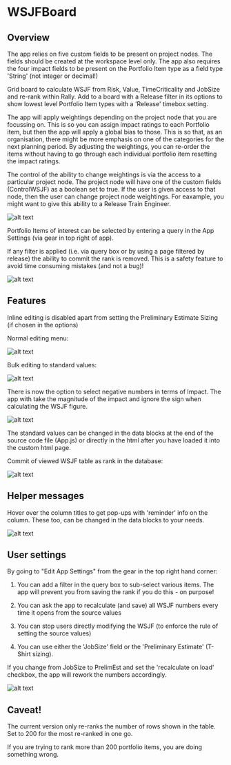 WSJFBoard
=========================

## Overview

The app relies on five custom fields to be present on project nodes. The fields should be created at the workspace level only. The app also requires the four impact fields to be present on the Portfolio Item type as a field type 'String' (not integer or decimal!)

Grid board to calculate WSJF from Risk, Value, TimeCriticality and JobSize and re-rank within Rally.  Add to a board with a Release filter in its options to show lowest level Portfolio Item types with a 'Release' timebox setting.

The app will apply weightings depending on the project node that you are focussing on. This is so you can assign impact ratings to each Portfolio item, but then the app will apply a global bias to those. This is so that, as an organisation, there might be more emphasis on one of the categories for the next planning period. By adjusting the weightings, you can re-order the items without having to go through each individual portfolio item resetting the impact ratings.

The control of the ability to change weightings is via the access to a particular project node. The project node will have one of the custom fields (ControlWSJF) as a boolean set to true. If the user is given access to that node, then the user can change project node weightings. For eaxample, you might want to give this ability to a Release Train Engineer.

![alt text](https://github.com/nikantonelli/WSJFBoard/blob/FiveVariable/images/sliders.png)

Portfolio Items of interest can be selected by entering a query in the App Settings (via gear in top right of app).

If any filter is applied (i.e. via query box or by using a page filtered by release) the ability to commit the rank is removed. This is a safety feature to avoid time consuming mistakes (and not a bug)!

![alt text](https://github.com/nikantonelli/WSJFBoard/blob/FiveVariable/images/allcolumns.png)

## Features

Inline editing is disabled apart from setting the Preliminary Estimate Sizing (if chosen in the options)

Normal editing menu:

![alt text](https://github.com/nikantonelli/WSJFBoard/blob/master/images/normal%20edit%20menu.jpg)

Bulk editing to standard values:

![alt text](https://github.com/nikantonelli/WSJFBoard/blob/FiveVariable/images/Bulk%20edit%20menu.png)

There is now the option to select negative numbers in terms of Impact. The app with take the magnitude of the impact and ignore the sign when calculating the WSJF figure.

![alt text](https://github.com/nikantonelli/WSJFBoard/blob/FiveVariable/images/fibonacci.png)

The standard values can be changed in the data blocks at the end of the source code file (App.js) or directly in the html after you have loaded it into the custom html page.

Commit of viewed WSJF table as rank in the database:

![alt text](https://github.com/nikantonelli/WSJFBoard/blob/master/images/set%20global%20rank.jpg)


## Helper messages

Hover over the column titles to get pop-ups with 'reminder' info on the column. These too, can be changed in the data blocks to your needs.

![alt text](https://github.com/nikantonelli/WSJFBoard/blob/master/images/hoverhelp.png)

## User settings

By going to "Edit App Settings" from the gear in the top right hand corner:

1. You can add a filter in the query box to sub-select various items. The app will prevent you from saving the rank if you do this - on purpose!

2. You can ask the app to recalculate (and save) all WSJF numbers every time it opens from the source values

3. You can stop users directly modifying the WSJF (to enforce the rule of setting the source values)

4. You can use either the 'JobSize' field or the 'Preliminary Estimate' (T-Shirt sizing).

If you change from JobSize to PrelimEst and set the 'recalculate on load' checkbox, the app will rework the numbers accordingly.

![alt text](https://github.com/nikantonelli/WSJFBoard/blob/master/images/options.png)

## Caveat!

The current version only re-ranks the number of rows shown in the table. Set to 200 for the most re-ranked in one go.

If you are trying to rank more than 200 portfolio items, you are doing something wrong.

